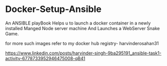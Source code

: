 # Docker-Setup-Ansible

An ANSIBLE playBook Helps u to launch a docker container in a newly installed Manged Node server machine 
And Launches a WebServer Snake Game.

for more such images refer to my docker hub registry- harvinderosahan31

https://www.linkedin.com/posts/harvinder-singh-9ba295191_ansible-task1-activity-6778733952946475008-qB41

